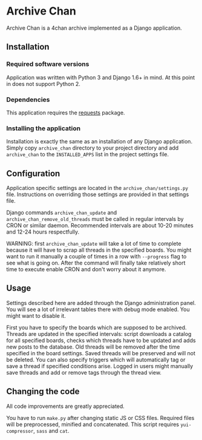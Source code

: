 # Archive Chan
Archive Chan is a 4chan archive implemented as a Django application.

## Installation
### Required software versions
Application was written with Python 3 and Django 1.6+ in mind. At this point in does not support Python 2.

### Dependencies
This application requires the [requests](http://docs.python-requests.org/en/latest/) package.

### Installing the application
Installation is exactly the same as an installation of any Django application. Simply copy `archive_chan` directory to your project directory and add `archive_chan` to the `INSTALLED_APPS` list in the project settings file.

## Configuration
Application specific settings are located in the `archive_chan/settings.py` file. Instructions on overriding those settings are provided in that settings file.  

Django commands `archive_chan_update` and `archive_chan_remove_old_threads` must be called in regular intervals by CRON or similar daemon. Recommended intervals are about 10-20 minutes and 12-24 hours respectfully.

WARNING: first `archive_chan_update` will take a lot of time to complete because it will have to scrap all threads in the specified boards. You might want to run it manually a couple of times in a row with `--progress` flag to see what is going on. After the command will finally take relatively short time to execute enable CRON and don't worry about it anymore.

## Usage
Settings described here are added through the Django administration panel. You will see a lot of irrelevant tables there with debug mode enabled. You might want to disable it.

First you have to specify the boards which are supposed to be archived. Threads are updated in the specified intervals: script downloads a catalog for all specified boards, checks which threads have to be updated and adds new posts to the database. Old threads will be removed after the time specified in the board settings. Saved threads will be preserved and will not be deleted. You can also specify triggers which will automatically tag or save a thread if specified conditions arise. Logged in users might manually save threads and add or remove tags through the thread view.

## Changing the code
All code improvements are greatly appreciated.  

You have to run `make.py` after changing static JS or CSS files. Required files will be preprocessed, minified and concatenated. This script requires `yui-compressor`, `sass` and `cat`.
